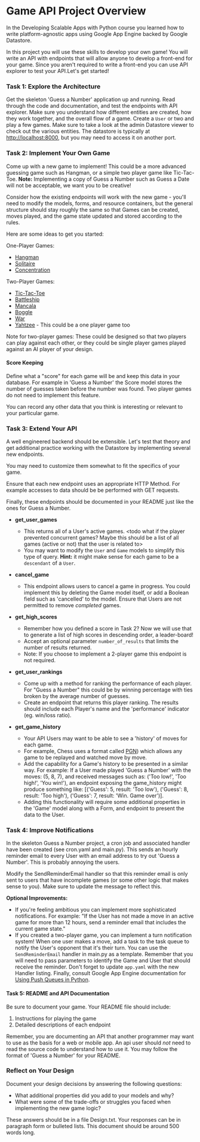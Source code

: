 # Game API Project Overview
In the Developing Scalable Apps with Python course you learned how to write platform-agnostic apps using Google App Engine backed by Google Datastore.
 
In this project you will use these skills to develop your own game!
You will write an API with endpoints that will allow anyone to develop a front-end for your game.
Since you aren't required to write a front-end you can use API explorer to test your API.Let's get started!
 
### Task 1: Explore the Architecture
Get the skeleton 'Guess a Number' application up and running.
Read through the code and documentation, and test the endpoints with API explorer.
Make sure you understand how different entities are created, how they work together, and the overall flow of a game.
Create a `User` or two and play a few games.
Make sure to take a look at the admin Datastore viewer to check out the various entities.
The datastore is typically at <a href="http://localhost:8000" target="_blank">http://localhost:8000</a>, but you may need to access it on another port.

### Task 2: Implement Your Own Game
Come up with a new game to implement!
This could be a more advanced guessing game such as Hangman, or a simple two player game like Tic-Tac-Toe.
**Note:** Implementing a copy of Guess a Number such as Guess a Date will not be acceptable, we want you to be creative!

Consider how the existing endpoints will work with the new game - you'll need to modify the models, forms, and resource containers, but the general structure should stay roughly the same so that Games can be created, moves played, and the game state updated and stored according to the rules.

Here are some ideas to get you started:

One-Player Games:
- [Hangman](https://en.wikipedia.org/wiki/Hangman_(game))
- [Solitaire](https://en.wikipedia.org/wiki/Klondike_(solitaire))
- [Concentration](https://en.wikipedia.org/wiki/Concentration_(game))

Two-Player Games:
- [Tic-Tac-Toe](https://en.wikipedia.org/wiki/Tic-tac-toe)
- [Battleship](https://en.wikipedia.org/wiki/Battleship_(game))
- [Mancala](https://en.wikipedia.org/wiki/Mancala)
- [Boggle](https://en.wikipedia.org/wiki/Boggle)
- [War](https://en.wikipedia.org/wiki/War_(card_game))
- [Yahtzee](https://en.wikipedia.org/wiki/Yahtzee) - This could be a one player game too

Note for two-player games:
These could be designed so that two players can play against each other, or they could be single player games played against an AI player of your design.

#### Score Keeping
Define what a "score" for each game will be and keep this data in your database.
For example in 'Guess a Number' the Score model stores the number of guesses taken before the number was found.
Two player games do not need to implement this feature.

You can record any other data that you think is interesting or relevant to your particular game.
       
### Task 3: Extend Your API
A well engineered backend should be extensible.
Let's test that theory and get additional practice working with the Datastore by implementing several new endpoints.

You may need to customize them somewhat to fit the specifics of your game.

Ensure that each new endpoint uses an appropriate HTTP Method.
For example accesses to  data should be be performed with GET requests.

Finally, these endpoints should be documented in your README just like the ones for Guess a Number.

 - **get_user_games**
    - This returns all of a User's active games. <todo what if the player prevented concurrent games? Maybe this should be a list of all games (active or not) that the user is related to>
    - You may want to modify the `User` and `Game` models to simplify this type
    of query. **Hint:** it might make sense for each game to be a `descendant` 
    of a `User`.
    
 - **cancel_game**
    - This endpoint allows users to cancel a game in progress.
    You could implement this by deleting the Game model itself, or add a Boolean field such as 'cancelled' to the model.     Ensure that Users are not permitted to remove *completed* games.
    
 - **get_high_scores**
    - Remember how you defined a score in Task 2?
    Now we will use that to generate a list of high scores in descending order, a leader-board!
    - Accept an optional parameter `number_of_results` that limits the number of results returned.
    - Note: If you choose to implement a 2-player game this endpoint is not required.
    
 - **get_user_rankings**
    - Come up with a method for ranking the performance of each player.
      For "Guess a Number" this could be by winning percentage with ties broken by the average number of guesses.
    - Create an endpoint that returns this player ranking. The results should include each Player's name and the 'performance' indicator (eg. win/loss ratio).
 
 - **get_game_history**
    - Your API Users may want to be able to see a 'history' of moves for each game.
    - For example, Chess uses a format called <a href="https://en.wikipedia.org/wiki/Portable_Game_Notation" target="_blank">PGN</a>) which allows any game to be replayed and watched move by move.
    - Add the capability for a Game's history to be presented in a similar way. For example: If a User made played 'Guess a Number' with the moves:
    (5, 8, 7), and received messages such as: ('Too low!', 'Too high!',
    'You win!'), an endpoint exposing the game_history might produce something like:
    [('Guess': 5, result: 'Too low'), ('Guess': 8, result: 'Too high'),
    ('Guess': 7, result: 'Win. Game over')].
    - Adding this functionality will require some additional properties in the 'Game' model along with a Form, and endpoint to present the data to the User.

### Task 4: Improve Notifications
In the skeleton Guess a Number project, a cron job and associated handler have been created (see cron.yaml and main.py).
This sends an hourly reminder email to every User with an email address to try out 'Guess a Number'.
This is probably annoying the users.

Modify the SendReminderEmail handler so that this reminder email is only sent to users that have incomplete games (or some other logic that makes sense to you).
Make sure to update the message to reflect this.

**Optional Improvements:**
- If you're feeling  ambitious you can implement more sophisticated notifications.
For example: "If the User has not made a move in an active game for more than 12 hours, send a reminder email that includes the current game state." 
- If you created a two-player game, you can implement a turn notification system!
When one user makes a move, add a task to the task queue to notify the User's opponent that it's their turn.
You can use the `SendReminderEmail` handler in main.py as a template.
Remember that you will need to pass parameters to identify the Game and User that should receive the reminder.
Don't forget to update `app.yaml` with the new Handler listing.
Finally, consult Google App Engine documentation for <a href="https://cloud.google.com/appengine/docs/python/taskqueue/overview-push" target="_blank">Using Push Queues in Python</a>.

#### Task 5: README and API Documentation
Be sure to document your game. Your README file should include:

1. Instructions for playing the game
2. Detailed descriptions of each endpoint

Remember, you are documenting an API that another programmer may want to use as the basis for a web or mobile app.
An api user should *not* need to read the source code to understand how to use it.
You may follow the format of 'Guess a Number' for your README.

### Reflect on Your Design
Document your design decisions by answering the following questions:
   
- What additional properties did you add to your models and why?
- What were some of the trade-offs or struggles you faced when implementing the new game logic?

These answers should be in a file Design.txt.
Your responses can be in paragraph form or bulleted lists.
This document should be around 500 words long.
